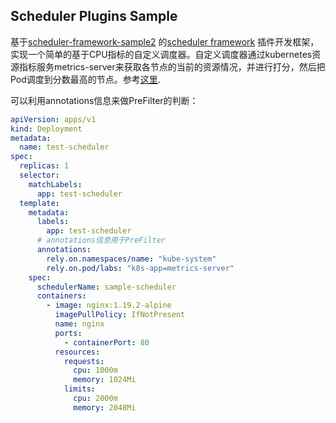 ## Scheduler Plugins Sample

基于[scheduler-framework-sample2](https://github.com/HaroldMua/k8s-redevlelop/tree/master/scheduler-examples/scheduler-framework-sample2) 的[scheduler framework](https://kubernetes.io/zh/docs/concepts/scheduling-eviction/scheduling-framework/) 插件开发框架，实现一个简单的基于CPU指标的自定义调度器。自定义调度器通过kubernetes资源指标服务metrics-server来获取各节点的当前的资源情况，并进行打分，然后把Pod调度到分数最高的节点。参考[这里](https://mp.weixin.qq.com/s/Ep0DOSE5Sf7yFAvxHmU8xw).

可以利用annotations信息来做PreFilter的判断：

```test-scheduler.yaml
apiVersion: apps/v1
kind: Deployment
metadata:
  name: test-scheduler
spec:
  replicas: 1
  selector:
    matchLabels:
      app: test-scheduler
  template:
    metadata:
      labels:
        app: test-scheduler
      # annotations信息用于PreFilter
      annotations:
        rely.on.namespaces/name: "kube-system"
        rely.on.pod/labs: "k8s-app=metrics-server"
    spec:
      schedulerName: sample-scheduler
      containers:
        - image: nginx:1.19.2-alpine
          imagePullPolicy: IfNotPresent
          name: nginx
          ports:
            - containerPort: 80
          resources:
            requests:
              cpu: 1000m
              memory: 1024Mi
            limits:
              cpu: 2000m
              memory: 2048Mi
```



